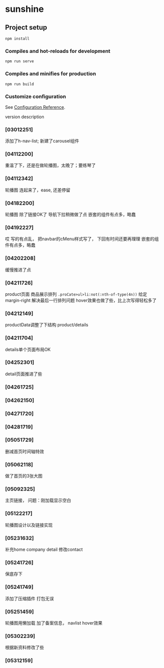 # sunshine

## Project setup
```
npm install
```

### Compiles and hot-reloads for development
```
npm run serve
```

### Compiles and minifies for production
```
npm run build
```

### Customize configuration
See [Configuration Reference](https://cli.vuejs.org/config/).



version description
### [03012251] 
添加了h-nav-list; 新建了carousel组件
### [04112200]
重温了下，还是在做轮播图，太晚了；要练琴了
### [04112342]
轮播图 连起来了，ease, 还差停留
### [04182200]
轮播图 除了链接OK了
导航下拉稍微做了点
嵌套的组件有点多，略蠢
### [04192227]
哎 写的有点乱， 把navbar的cMenu样式写了，
下回有时间还要再理理
嵌套的组件有点多，略蠢
### [04202208]
缓慢推进了点
### [04211726]
product页面 商品展示排列
`.proCate>ul>li:not(:nth-of-type(4n))` 给定margin-right 解决最后一行排列问题
hover效果也做了些，比上次写得轻松多了
### [04212149]
productData调整了下结构
product/details
### [04211704]
details单个页面布局OK
### [04252301]
detail页面推进了些
### [04261725]
### [04262150]
### [04271720]
### [04281719]
### [05051729] 
删减首页时间轴特效
### [05062118]
做了首页的3张大图
### [05092325]
主页链接，
问题：刚加载显示空白
### [05122217]
轮播图设计以及链接实现
### [05231632]
补充home company detail 修改contact
### [05241726]
保底存下
### [05241749]
添加了压缩插件 打包无误
### [05251459]
轮播图用懒加载 加了备案信息， navlist hover效果
### [05302239]
根据新资料修改了些
### [05312159]